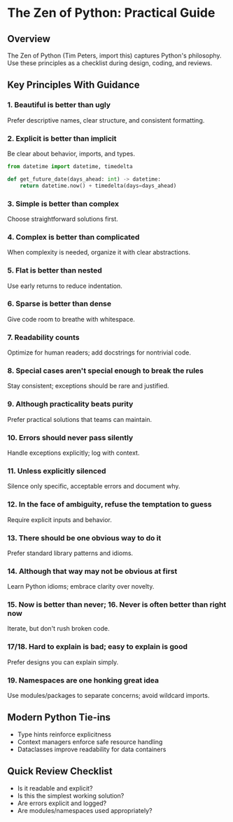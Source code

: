 # The Zen of Python: Practical Guide

## Overview
The Zen of Python (Tim Peters, import this) captures Python's philosophy. Use these principles as a checklist during design, coding, and reviews.

## Key Principles With Guidance

### 1. Beautiful is better than ugly
Prefer descriptive names, clear structure, and consistent formatting.

### 2. Explicit is better than implicit
Be clear about behavior, imports, and types.
```python
from datetime import datetime, timedelta

def get_future_date(days_ahead: int) -> datetime:
    return datetime.now() + timedelta(days=days_ahead)
```

### 3. Simple is better than complex
Choose straightforward solutions first.

### 4. Complex is better than complicated
When complexity is needed, organize it with clear abstractions.

### 5. Flat is better than nested
Use early returns to reduce indentation.

### 6. Sparse is better than dense
Give code room to breathe with whitespace.

### 7. Readability counts
Optimize for human readers; add docstrings for nontrivial code.

### 8. Special cases aren't special enough to break the rules
Stay consistent; exceptions should be rare and justified.

### 9. Although practicality beats purity
Prefer practical solutions that teams can maintain.

### 10. Errors should never pass silently
Handle exceptions explicitly; log with context.

### 11. Unless explicitly silenced
Silence only specific, acceptable errors and document why.

### 12. In the face of ambiguity, refuse the temptation to guess
Require explicit inputs and behavior.

### 13. There should be one obvious way to do it
Prefer standard library patterns and idioms.

### 14. Although that way may not be obvious at first
Learn Python idioms; embrace clarity over novelty.

### 15. Now is better than never; 16. Never is often better than right now
Iterate, but don't rush broken code.

### 17/18. Hard to explain is bad; easy to explain is good
Prefer designs you can explain simply.

### 19. Namespaces are one honking great idea
Use modules/packages to separate concerns; avoid wildcard imports.

## Modern Python Tie-ins
- Type hints reinforce explicitness
- Context managers enforce safe resource handling
- Dataclasses improve readability for data containers

## Quick Review Checklist
- Is it readable and explicit?
- Is this the simplest working solution?
- Are errors explicit and logged?
- Are modules/namespaces used appropriately?
